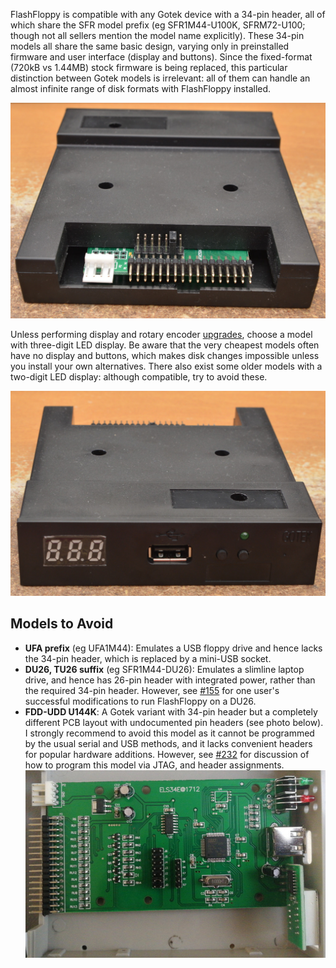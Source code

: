 FlashFloppy is compatible with any Gotek device with a 34-pin header,
all of which share the SFR model prefix (eg SFR1M44-U100K,
SFRM72-U100; though not all sellers mention the model name
explicitly). These 34-pin models all share the same basic design,
varying only in preinstalled firmware and user interface (display and
buttons). Since the fixed-format (720kB vs 1.44MB) stock firmware is
being replaced, this particular distinction between Gotek models is
irrelevant: all of them can handle an almost infinite range of disk
formats with FlashFloppy installed.

![34-pin Gotek](assets/gotek-34pin.jpg)

Unless performing display and rotary encoder
[upgrades](Hardware-Mods), choose a model with three-digit LED
display. Be aware that the very cheapest models often have no display
and buttons, which makes disk changes impossible unless you install
your own alternatives. There also exist some older models with a
two-digit LED display: although compatible, try to avoid these.

![3-button Gotek](assets/gotek-three-button.jpg)

## Models to Avoid

- **UFA prefix** (eg UFA1M44): Emulates a USB floppy drive and hence
  lacks the 34-pin header, which is replaced by a mini-USB socket.
- **DU26, TU26 suffix** (eg SFR1M44-DU26): Emulates a slimline laptop
  drive, and hence has 26-pin header with integrated power, rather
  than the required 34-pin header. However, see [#155][issue-155] for
  one user's successful modifications to run FlashFloppy on a DU26.
- **FDD-UDD U144K**: A Gotek variant with 34-pin header but a completely
different PCB layout with undocumented pin headers (see photo below).
I strongly recommend to avoid this model as it cannot be programmed
by the usual serial and USB methods, and it lacks convenient headers
for popular hardware additions.
However, see [#232][issue-232] for discussion of how to program this
model via JTAG, and header assignments.
![FDD-UDD U144K](assets/u144k.jpg)

[issue-155]: https://www.github.com/keirf/FlashFloppy/issues/155
[issue-232]: https://www.github.com/keirf/FlashFloppy/issues/232

